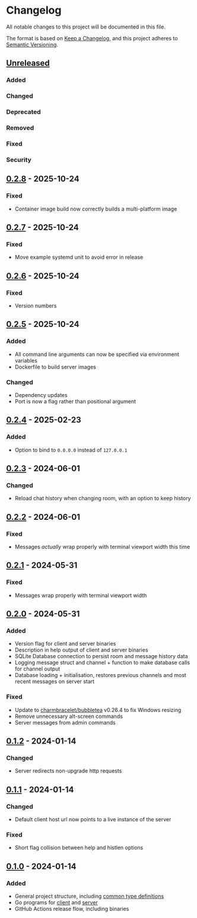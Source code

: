 # Changelog

All notable changes to this project will be documented in this file.

The format is based on [Keep a Changelog](https://keepachangelog.com/en/1.0.0/),
and this project adheres to [Semantic Versioning](https://semver.org/spec/v2.0.0.html).

## [Unreleased]

### Added

### Changed

### Deprecated

### Removed

### Fixed

### Security

## [0.2.8] - 2025-10-24

### Fixed

- Container image build now correctly builds a multi-platform image

## [0.2.7] - 2025-10-24

### Fixed

- Move example systemd unit to avoid error in release

## [0.2.6] - 2025-10-24

### Fixed

- Version numbers

## [0.2.5] - 2025-10-24

### Added

- All command line arguments can now be specified via environment variables
- Dockerfile to build server images

### Changed

- Dependency updates
- Port is now a flag rather than positional argument

## [0.2.4] - 2025-02-23

### Added

- Option to bind to `0.0.0.0` instead of `127.0.0.1`

## [0.2.3] - 2024-06-01

### Changed

- Reload chat history when changing room, with an option to keep history

## [0.2.2] - 2024-06-01

### Fixed

- Messages *actually* wrap properly with terminal viewport width this time

## [0.2.1] - 2024-05-31

### Fixed

- Messages wrap properly with terminal viewport width

## [0.2.0] - 2024-05-31

### Added

- Version flag for client and server binaries
- Description in help output of client and server binaries
- SQLite Database connection to persist room and message history data
- Logging message struct and channel + function to make database calls for channel output
- Database loading + initialisation, restores previous channels and most recent messages on server start

### Fixed

- Update to [charmbracelet/bubbletea](https://github.com/charmbracelet/bubbletea) v0.26.4 to fix Windows resizing
- Remove unnecessary alt-screen commands
- Server messages from admin commands

## [0.1.2] - 2024-01-14

### Changed

- Server redirects non-upgrade http requests

## [0.1.1] - 2024-01-14

### Changed

- Default client host url now points to a live instance of the server

### Fixed

- Short flag collision between help and histlen options

## [0.1.0] - 2024-01-14

### Added

- General project structure, including [common type definitions](./common/types.go)
- Go programs for [client](./tui/main.go) and [server](./server/main.go)
- GitHub Actions release flow, including binaries

[unreleased]: https://github.com/supleed2/go-chat/compare/v0.2.8...HEAD
[0.2.8]: https://github.com/supleed2/go-chat/releases/tag/v0.2.8
[0.2.7]: https://github.com/supleed2/go-chat/releases/tag/v0.2.7
[0.2.6]: https://github.com/supleed2/go-chat/releases/tag/v0.2.6
[0.2.5]: https://github.com/supleed2/go-chat/releases/tag/v0.2.5
[0.2.4]: https://github.com/supleed2/go-chat/releases/tag/v0.2.4
[0.2.3]: https://github.com/supleed2/go-chat/releases/tag/v0.2.3
[0.2.2]: https://github.com/supleed2/go-chat/releases/tag/v0.2.2
[0.2.1]: https://github.com/supleed2/go-chat/releases/tag/v0.2.1
[0.2.0]: https://github.com/supleed2/go-chat/releases/tag/v0.2.0
[0.1.2]: https://github.com/supleed2/go-chat/releases/tag/v0.1.2
[0.1.1]: https://github.com/supleed2/go-chat/releases/tag/v0.1.1
[0.1.0]: https://github.com/supleed2/go-chat/releases/tag/v0.1.0
